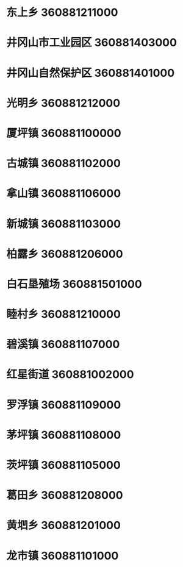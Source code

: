 # 东上乡 360881211000
# 井冈山市工业园区 360881403000
# 井冈山自然保护区 360881401000
# 光明乡 360881212000
# 厦坪镇 360881100000
# 古城镇 360881102000
# 拿山镇 360881106000
# 新城镇 360881103000
# 柏露乡 360881206000
# 白石垦殖场 360881501000
# 睦村乡 360881210000
# 碧溪镇 360881107000
# 红星街道 360881002000
# 罗浮镇 360881109000
# 茅坪镇 360881108000
# 茨坪镇 360881105000
# 葛田乡 360881208000
# 黄垇乡 360881201000
# 龙市镇 360881101000
